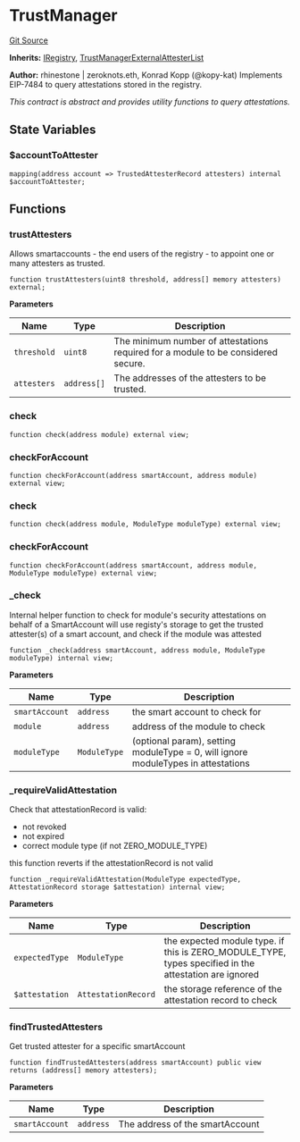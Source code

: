 # TrustManager
[Git Source](https://github.com/rhinestonewtf/registry/blob/350cdd9001705a91cd42a82c8ee3e0cd055714e5/src/core/TrustManager.sol)

**Inherits:**
[IRegistry](/src/IRegistry.sol/interface.IRegistry.md), [TrustManagerExternalAttesterList](/src/core/TrustManagerExternalAttesterList.sol/abstract.TrustManagerExternalAttesterList.md)

**Author:**
rhinestone | zeroknots.eth, Konrad Kopp (@kopy-kat)
Implements EIP-7484 to query attestations stored in the registry.

*This contract is abstract and provides utility functions to query attestations.*


## State Variables
### $accountToAttester

```solidity
mapping(address account => TrustedAttesterRecord attesters) internal $accountToAttester;
```


## Functions
### trustAttesters

Allows smartaccounts - the end users of the registry - to appoint
one or many attesters as trusted.


```solidity
function trustAttesters(uint8 threshold, address[] memory attesters) external;
```
**Parameters**

|Name|Type|Description|
|----|----|-----------|
|`threshold`|`uint8`|The minimum number of attestations required for a module to be considered secure.|
|`attesters`|`address[]`|The addresses of the attesters to be trusted.|


### check


```solidity
function check(address module) external view;
```

### checkForAccount


```solidity
function checkForAccount(address smartAccount, address module) external view;
```

### check


```solidity
function check(address module, ModuleType moduleType) external view;
```

### checkForAccount


```solidity
function checkForAccount(address smartAccount, address module, ModuleType moduleType) external view;
```

### _check

Internal helper function to check for module's security attestations on behalf of a SmartAccount
will use registy's storage to get the trusted attester(s) of a smart account, and check if the module was attested


```solidity
function _check(address smartAccount, address module, ModuleType moduleType) internal view;
```
**Parameters**

|Name|Type|Description|
|----|----|-----------|
|`smartAccount`|`address`|the smart account to check for|
|`module`|`address`|address of the module to check|
|`moduleType`|`ModuleType`|(optional param), setting  moduleType = 0, will ignore moduleTypes in attestations|


### _requireValidAttestation

Check that attestationRecord is valid:
- not revoked
- not expired
- correct module type (if not ZERO_MODULE_TYPE)

this function reverts if the attestationRecord is not valid


```solidity
function _requireValidAttestation(ModuleType expectedType, AttestationRecord storage $attestation) internal view;
```
**Parameters**

|Name|Type|Description|
|----|----|-----------|
|`expectedType`|`ModuleType`|the expected module type. if this is ZERO_MODULE_TYPE, types specified in the attestation are ignored|
|`$attestation`|`AttestationRecord`|the storage reference of the attestation record to check|


### findTrustedAttesters

Get trusted attester for a specific smartAccount


```solidity
function findTrustedAttesters(address smartAccount) public view returns (address[] memory attesters);
```
**Parameters**

|Name|Type|Description|
|----|----|-----------|
|`smartAccount`|`address`|The address of the smartAccount|


